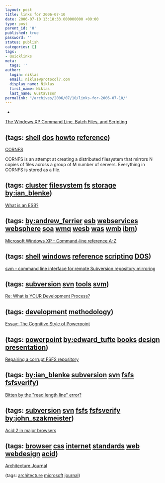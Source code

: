 ```yaml
---
layout: post
title: links for 2006-07-10
date: 2006-07-10 13:18:33.000000000 +00:00
type: post
parent_id: '0'
published: true
password: ''
status: publish
categories: []
tags:
- Quicklinks
meta:
  tags: ''
author:
  login: niklas
  email: niklas@protocol7.com
  display_name: Niklas
  first_name: Niklas
  last_name: Gustavsson
permalink: "/archives/2006/07/10/links-for-2006-07-10/"
---
```

- 
[The Windows XP Command Line, Batch Files, and Scripting](http://commandwindows.com/)

(tags: [shell](http://del.icio.us/protocol7/shell) [dos](http://del.icio.us/protocol7/dos) [howto](http://del.icio.us/protocol7/howto) [reference](http://del.icio.us/protocol7/reference))
- 
[CORNFS](http://ian.blenke.com/projects/cornfs/)

CORNFS is an attempt at creating a distributed filesystem that mirrors N copies of files across a group of M number of servers. Everything in CORNFS is stored as a file.

(tags: [cluster](http://del.icio.us/protocol7/cluster) [filesystem](http://del.icio.us/protocol7/filesystem) [fs](http://del.icio.us/protocol7/fs) [storage](http://del.icio.us/protocol7/storage) [by:ian\_blenke](http://del.icio.us/protocol7/by:ian_blenke))
- 
[What is an ESB?](http://www.new-destiny.co.uk/andrew/blog/2006/07/09/what-is-an-esb/)

(tags: [by:andrew\_ferrier](http://del.icio.us/protocol7/by:andrew_ferrier) [esb](http://del.icio.us/protocol7/esb) [webservices](http://del.icio.us/protocol7/webservices) [websphere](http://del.icio.us/protocol7/websphere) [soa](http://del.icio.us/protocol7/soa) [wmq](http://del.icio.us/protocol7/wmq) [wesb](http://del.icio.us/protocol7/wesb) [was](http://del.icio.us/protocol7/was) [wmb](http://del.icio.us/protocol7/wmb) [ibm](http://del.icio.us/protocol7/ibm))
- 
[Microsoft Windows XP - Command-line reference A-Z](http://www.microsoft.com/resources/documentation/windows/xp/all/proddocs/en-us/ntcmds.mspx?mfr=true)

(tags: [shell](http://del.icio.us/protocol7/shell) [windows](http://del.icio.us/protocol7/windows) [reference](http://del.icio.us/protocol7/reference) [scripting](http://del.icio.us/protocol7/scripting) [DOS](http://del.icio.us/protocol7/DOS))
- 
[svm - command line interface for remote Subversion repository mirroring](http://search.cpan.org/dist/SVN-Mirror/bin/svm)

(tags: [subversion](http://del.icio.us/protocol7/subversion) [svn](http://del.icio.us/protocol7/svn) [tools](http://del.icio.us/protocol7/tools) [svm](http://del.icio.us/protocol7/svm))
- 
[Re: What is YOUR Development Process?](http://perlmonks.org/?node_id=506585)

(tags: [development](http://del.icio.us/protocol7/development) [methodology](http://del.icio.us/protocol7/methodology))
- 
[Essay: The Cognitive Style of Powerpoint](http://www.edwardtufte.com/tufte/powerpoint)

(tags: [powerpoint](http://del.icio.us/protocol7/powerpoint) [by:edward\_tufte](http://del.icio.us/protocol7/by:edward_tufte) [books](http://del.icio.us/protocol7/books) [design](http://del.icio.us/protocol7/design) [presentation](http://del.icio.us/protocol7/presentation))
- 
[Repairing a corrupt FSFS repository](http://ian.blenke.com/subversion/fsfs/corruption/repair/fsfsrepair.html)

(tags: [by:ian\_blenke](http://del.icio.us/protocol7/by:ian_blenke) [subversion](http://del.icio.us/protocol7/subversion) [svn](http://del.icio.us/protocol7/svn) [fsfs](http://del.icio.us/protocol7/fsfs) [fsfsverify](http://del.icio.us/protocol7/fsfsverify))
- 
[Bitten by the "read length line" error?](http://www.szakmeister.net/blog/?page_id=16)

(tags: [subversion](http://del.icio.us/protocol7/subversion) [svn](http://del.icio.us/protocol7/svn) [fsfs](http://del.icio.us/protocol7/fsfs) [fsfsverify](http://del.icio.us/protocol7/fsfsverify) [by:john\_szakmeister](http://del.icio.us/protocol7/by:john_szakmeister))
- 
[Acid 2 in major browsers](http://www.howtocreate.co.uk/acid/)

(tags: [browser](http://del.icio.us/protocol7/browser) [css](http://del.icio.us/protocol7/css) [internet](http://del.icio.us/protocol7/internet) [standards](http://del.icio.us/protocol7/standards) [web](http://del.icio.us/protocol7/web) [webdesign](http://del.icio.us/protocol7/webdesign) [acid](http://del.icio.us/protocol7/acid))
- 
[Architecture Journal](http://www.architecturejournal.net/)

(tags: [architecture](http://del.icio.us/protocol7/architecture) [microsoft](http://del.icio.us/protocol7/microsoft) [journal](http://del.icio.us/protocol7/journal))
